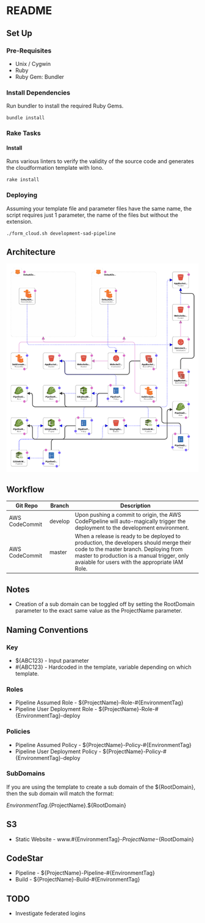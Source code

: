 # README

## Set Up

### Pre-Requisites

- Unix / Cygwin
- Ruby
- Ruby Gem: Bundler

### Install Dependencies

Run bundler to install the required Ruby Gems.

```
bundle install
```

### Rake Tasks

#### Install

Runs various linters to verify the validity of the source code and generates the cloudformation template with lono.

```
rake install
```

### Deploying

Assuming your template file and parameter files have the same name, the script requires just 1 parameter, the name of the files but without the extension.

```
./form_cloud.sh development-sad-pipeline
```

## Architecture

![dev only](images/cloud-dev-prod.png)

## Workflow

Git Repo       | Branch  | Description
-------------- | ------- | ----------------------------------------------------------------------------------------------------------------------------------------------------------------------------------------------------------------------------------
AWS CodeCommit | develop | Upon pushing a commit to origin, the AWS CodePipeline will auto-magically trigger the deployment to the development environment.
AWS CodeCommit | master  | When a release is ready to be deployed to production, the developers should merge their code to the master branch. Deploying from master to production is a manual trigger, only avaiable for users with the appropriate IAM Role.

## Notes

- Creation of a sub domain can be toggled off by setting the RootDomain parameter to the exact same value as the ProjectName parameter.

## Naming Conventions

### Key

- ${ABC123} - Input parameter
- #{ABC123} - Hardcoded in the template, variable depending on which template.

### Roles

- Pipeline Assumed Role - ${ProjectName}-Role-#{EnvironmentTag}
- Pipeline User Deployment Role - ${ProjectName}-Role-#{EnvironmentTag}-deploy

### Policies

- Pipeline Assumed Policy - ${ProjectName}-Policy-#{EnvironmentTag}
- Pipeline User Deployment Policy - ${ProjectName}-Policy-#{EnvironmentTag}-deploy

### SubDomains

If you are using the template to create a sub domain of the ${RootDomain}, then the sub domain will match the format:

${EnvironmentTag}.${ProjectName}.${RootDomain}

## S3

- Static Website - www.#{EnvironmentTag}-${ProjectName}-${RootDomain}

## CodeStar

- Pipeline - ${ProjectName}-Pipeline-#{EnvironmentTag}
- Build - ${ProjectName}-Build-#{EnvironmentTag}

## TODO

- Investigate federated logins
